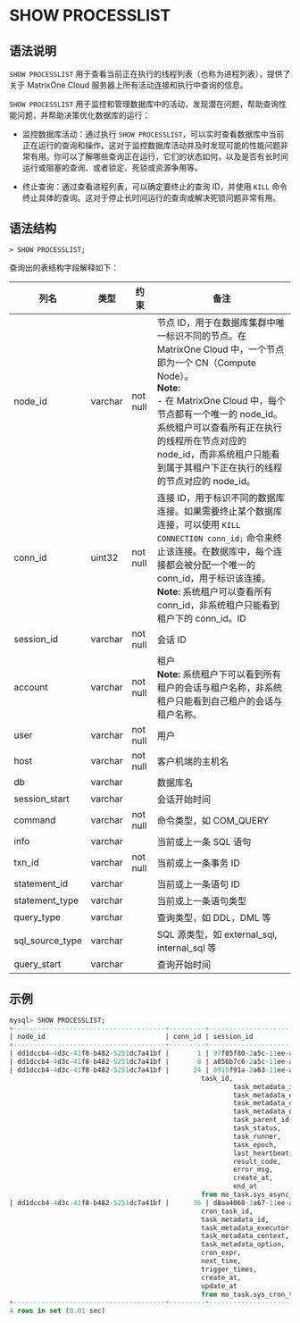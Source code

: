 # **SHOW PROCESSLIST**

## **语法说明**

`SHOW PROCESSLIST` 用于查看当前正在执行的线程列表（也称为进程列表），提供了关于 MatrixOne Cloud 服务器上所有活动连接和执行中查询的信息。

`SHOW PROCESSLIST` 用于监控和管理数据库中的活动，发现潜在问题，帮助查询性能问题，并帮助决策优化数据库的运行：

- 监控数据库活动：通过执行 `SHOW PROCESSLIST`，可以实时查看数据库中当前正在运行的查询和操作。这对于监控数据库活动并及时发现可能的性能问题非常有用。你可以了解哪些查询正在运行，它们的状态如何，以及是否有长时间运行或阻塞的查询、或者锁定、死锁或资源争用等。

- 终止查询：通过查看进程列表，可以确定要终止的查询 ID，并使用 `KILL` 命令终止具体的查询。这对于停止长时间运行的查询或解决死锁问题非常有用。

## **语法结构**

```
> SHOW PROCESSLIST;
```

查询出的表结构字段解释如下：

| 列名            | 类型     | 约束       | 备注               |
|----------------|---------|-----------|--------------------|
| node_id        | varchar | not null  | 节点 ID，用于在数据库集群中唯一标识不同的节点。在 MatrixOne Cloud 中，一个节点即为一个 CN（Compute Node）。<br> **Note:** <br> - 在 MatrixOne Cloud 中，每个节点都有一个唯一的 node_id。系统租户可以查看所有正在执行的线程所在节点对应的 node_id，而非系统租户只能看到属于其租户下正在执行的线程的节点对应的 node_id。        |
| conn_id        | uint32  | not null  | 连接 ID，用于标识不同的数据库连接。如果需要终止某个数据库连接，可以使用 `KILL CONNECTION conn_id;` 命令来终止该连接。在数据库中，每个连接都会被分配一个唯一的 conn_id，用于标识该连接。<br> **Note:** 系统租户可以查看所有 conn_id，非系统租户只能看到租户下的 conn_id。ID             |
| session_id     | varchar | not null  | 会话 ID         |
| account        | varchar | not null  | 租户 <br>**Note:** 系统租户下可以看到所有租户的会话与租户名称，非系统租户只能看到自己租户的会话与租户名称。    |
| user           | varchar | not null  | 用户               |
| host           | varchar | not null  | 客户机端的主机名     |
| db             | varchar |           | 数据库名            |
| session_start  | varchar |           | 会话开始时间     |
| command        | varchar | not null  | 命令类型，如 COM_QUERY |
| info           | varchar |           | 当前或上一条 SQL 语句  |
| txn_id         | varchar | not null  | 当前或上一条事务 ID    |
| statement_id   | varchar |           | 当前或上一条语句 ID    |
| statement_type | varchar |           | 当前或上一条语句类型   |
| query_type     | varchar |           | 查询类型，如 DDL，DML 等 |
| sql_source_type| varchar |           | SQL 源类型，如 external_sql, internal_sql 等|
| query_start    | varchar |           | 查询开始时间          |

## **示例**

```sql
mysql> SHOW PROCESSLIST;
+--------------------------------------+---------+--------------------------------------+---------+--------------------------------------+----------------+---------+----------------------------+-----------+------------------------------------------------------------------------------------------------------------------------------------------------------------------------------------------------------------------------------------------------------------------------------------------------------------------------------------------------------------------------------------------------------------------------------------------------------------------------------------+----------------------------------+--------------------------------------+------------------+------------+-----------------+----------------------------+
| node_id                              | conn_id | session_id                           | account | user                                 | host           | db      | session_start              | command   | info                                                                                                                                                                                                                                                                                                                                                                                                                                                                               | txn_id                           | statement_id                         | statement_type   | query_type | sql_source_type | query_start                |
+--------------------------------------+---------+--------------------------------------+---------+--------------------------------------+----------------+---------+----------------------------+-----------+------------------------------------------------------------------------------------------------------------------------------------------------------------------------------------------------------------------------------------------------------------------------------------------------------------------------------------------------------------------------------------------------------------------------------------------------------------------------------------+----------------------------------+--------------------------------------+------------------+------------+-----------------+----------------------------+
| dd1dccb4-4d3c-41f8-b482-5251dc7a41bf |       1 | 97f85f80-2a5c-11ee-ae41-5ad2460dea4f | sys     | mo_logger                            | 127.0.0.1:6001 |         | 2023-07-24 19:59:27.005755 | COM_QUERY | COMMIT                                                                                                                                                                                                                                                                                                                                                                                                                                                                             |                                  |                                      |                  |            | internal_sql    |                            |
| dd1dccb4-4d3c-41f8-b482-5251dc7a41bf |       8 | a056b7c6-2a5c-11ee-ae42-5ad2460dea4f | sys     | root                                 | 127.0.0.1:6001 | aab     | 2023-07-24 19:59:41.045851 | COM_QUERY | SHOW PROCESSLIST                                                                                                                                                                                                                                                                                                                                                                                                                                                                   | c207acc30a19432f8d3cbac387c6e520 | 421aadaa-2a68-11ee-ae5b-5ad2460dea4f | Show Processlist | Other      | external_sql    | 2023-07-24 21:22:56.907266 |
| dd1dccb4-4d3c-41f8-b482-5251dc7a41bf |      24 | 0915f91a-2a63-11ee-ae4d-5ad2460dea4f | sys     | 3bf028e0-aa43-4917-b82f-ed533c0f401e | 127.0.0.1:6001 | mo_task | 2023-07-24 20:45:33.762679 | COM_QUERY | select
                                                task_id,
                                                        task_metadata_id,
                                                        task_metadata_executor,
                                                        task_metadata_context,
                                                        task_metadata_option,
                                                        task_parent_id,
                                                        task_status,
                                                        task_runner,
                                                        task_epoch,
                                                        last_heartbeat,
                                                        result_code,
                                                        error_msg,
                                                        create_at,
                                                        end_at
                                                from mo_task.sys_async_task where task_id>17 AND task_runner='dd1dccb4-4d3c-41f8-b482-5251dc7a41bf' AND task_status=1 order by task_id limit 3 |                                  |                                      |                  |            | internal_sql    |                            |
| dd1dccb4-4d3c-41f8-b482-5251dc7a41bf |      36 | d8aa4060-2a67-11ee-ae59-5ad2460dea4f | sys     | 3bf028e0-aa43-4917-b82f-ed533c0f401e | 127.0.0.1:6001 | mo_task | 2023-07-24 21:20:00.009746 | COM_QUERY | select
                                                cron_task_id,
                                                task_metadata_id,
                                                task_metadata_executor,
                                                task_metadata_context,
                                                task_metadata_option,
                                                cron_expr,
                                                next_time,
                                                trigger_times,
                                                create_at,
                                                update_at
                                                from mo_task.sys_cron_task                                                                                                                                                                        |                                  |                                      |                  |            | internal_sql    |                            |
+--------------------------------------+---------+--------------------------------------+---------+--------------------------------------+----------------+---------+----------------------------+-----------+------------------------------------------------------------------------------------------------------------------------------------------------------------------------------------------------------------------------------------------------------------------------------------------------------------------------------------------------------------------------------------------------------------------------------------------------------------------------------------+----------------------------------+--------------------------------------+------------------+------------+-----------------+----------------------------+
4 rows in set (0.01 sec)
```
